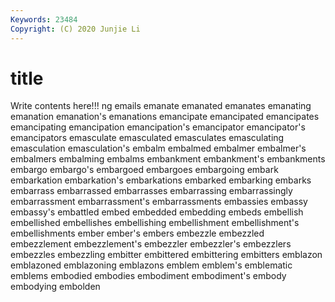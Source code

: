 ```yaml
---
Keywords: 23484
Copyright: (C) 2020 Junjie Li
---
```


# title

Write contents here!!!
ng 
emails 
emanate 
emanated 
emanates 
emanating 
emanation 
emanation's 
emanations
emancipate 
emancipated 
emancipates 
emancipating 
emancipation 
emancipation's 
emancipator 
emancipator's 
emancipators 
emasculate
emasculated 
emasculates 
emasculating 
emasculation 
emasculation's 
embalm 
embalmed 
embalmer 
embalmer's 
embalmers
embalming 
embalms 
embankment 
embankment's 
embankments 
embargo 
embargo's 
embargoed 
embargoes 
embargoing
embark 
embarkation 
embarkation's 
embarkations 
embarked 
embarking 
embarks 
embarrass 
embarrassed 
embarrasses
embarrassing 
embarrassingly 
embarrassment 
embarrassment's 
embarrassments 
embassies 
embassy 
embassy's 
embattled 
embed
embedded 
embedding 
embeds 
embellish 
embellished 
embellishes 
embellishing 
embellishment 
embellishment's 
embellishments
ember 
ember's 
embers 
embezzle 
embezzled 
embezzlement 
embezzlement's 
embezzler 
embezzler's 
embezzlers
embezzles 
embezzling 
embitter 
embittered 
embittering 
embitters 
emblazon 
emblazoned 
emblazoning 
emblazons
emblem 
emblem's 
emblematic 
emblems 
embodied 
embodies 
embodiment 
embodiment's 
embody 
embodying
embolden 
